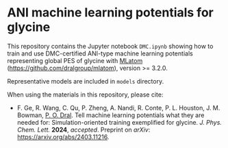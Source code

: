 # ANI machine learning potentials for glycine

This repository contains the Jupyter notebook ``DMC.ipynb`` showing how to train and use DMC-certified ANI-type machine learning potentials representing global PES of glycine with [MLatom](http://MLatom.com) (https://github.com/dralgroup/mlatom), version >= 3.2.0.

Representative models are included in ``models`` directory.

When using the materials in this repository, please cite:

* F. Ge, R. Wang, C. Qu, P. Zheng, A. Nandi, R. Conte, P. L. Houston, J. M. Bowman, [P. O. Dral](http://dr-dral.com). Tell machine learning potentials what they are needed for: Simulation-oriented training exemplified for glycine. *J. Phys. Chem. Lett.* **2024**, *accepted*. Preprint on *arXiv*: https://arxiv.org/abs/2403.11216.




